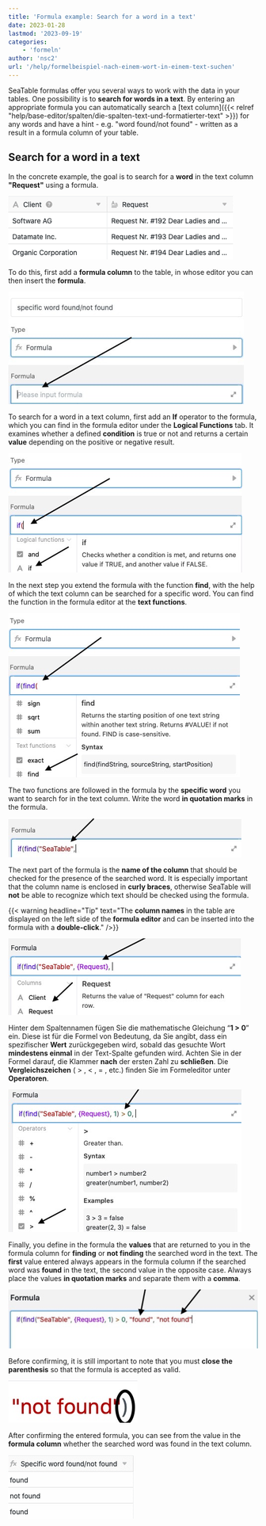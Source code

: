 ```yaml
---
title: 'Formula example: Search for a word in a text'
date: 2023-01-28
lastmod: '2023-09-19'
categories:
    - 'formeln'
author: 'nsc2'
url: '/help/formelbeispiel-nach-einem-wort-in-einem-text-suchen'
---
```


SeaTable formulas offer you several ways to work with the data in your tables. One possibility is to **search for words in a text**. By entering an appropriate formula you can automatically search a [text column]({{< relref "help/base-editor/spalten/die-spalten-text-und-formatierter-text" >}}) for any words and have a hint - e.g. "word found/not found" - written as a result in a formula column of your table.

## Search for a word in a text

In the concrete example, the goal is to search for a **word** in the text column **"Request"** using a formula.

![Example table for searching words in a text using a formula ](images/example-table-search-words-in-text.png)

To do this, first add a **formula column** to the table, in whose editor you can then insert the **formula**.

![Entering the formula in the text field provided for this purpose](images/input-formula-example-text.jpg)

To search for a word in a text column, first add an **If** operator to the formula, which you can find in the formula editor under the **Logical Functions** tab. It examines whether a defined **condition** is true or not and returns a certain **value** depending on the positive or negative result.

![Adding the "if" function to the formula.](images/add-if-to-formular.jpg)

In the next step you extend the formula with the function **find**, with the help of which the text column can be searched for a specific word. You can find the function in the formula editor at the **text functions**.

![Adding the "find" text function to the formula](images/add-find-to-formula.jpg)

The two functions are followed in the formula by the **specific word** you want to search for in the text column. Write the word **in quotation marks** in the formula.

![Adding the word you are looking for in the text column](images/add-the-word-searching-for.jpg)

The next part of the formula is the **name of the column** that should be checked for the presence of the searched word. It is especially important that the column name is enclosed in **curly braces**, otherwise SeaTable will **not** be able to recognize which text should be checked using the formula.

{{< warning  headline="Tip"  text="The **column names** in the table are displayed on the left side of the **formula editor** and can be inserted into the formula with a **double-click**." />}}

![Adding the column name to be checked for the presence of the searched word](images/add-reference-column.jpg)

Hinter dem Spaltennamen fügen Sie die mathematische Gleichung “**1 > 0**” ein. Diese ist für die Formel von Bedeutung, da Sie angibt, dass ein spezifischer **Wert** zurückgegeben wird, sobald das gesuchte Wort **mindestens einmal** in der Text-Spalte gefunden wird. Achten Sie in der Formel darauf, die Klammer **nach** der ersten Zahl zu **schließen**. Die **Vergleichszeichen** ( > , < , = , etc.) finden Sie im Formeleditor unter **Operatoren**.

![Adding the mathematical equation to complete the condition](images/add-.jpg)

Finally, you define in the formula the **values** that are returned to you in the formula column for **finding** or **not finding** the searched word in the text. The **first** value entered always appears in the formula column if the searched word was **found** in the text, the second value in the opposite case. Always place the values **in quotation marks** and separate them with a **comma**.

![Add the values that will be returned if the searched word is present or absent in the formula column.  ](images/add-values.jpg)

Before confirming, it is still important to note that you must **close the parenthesis** so that the formula is accepted as valid.

![End the formula with the closing of the parenthesis](images/finish-formula.jpg)

After confirming the entered formula, you can see from the value in the **formula column** whether the searched word was found in the text column.

![The formula result appears automatically in the formula column after confirming the formula](images/table-after-formular-search-word.png)
